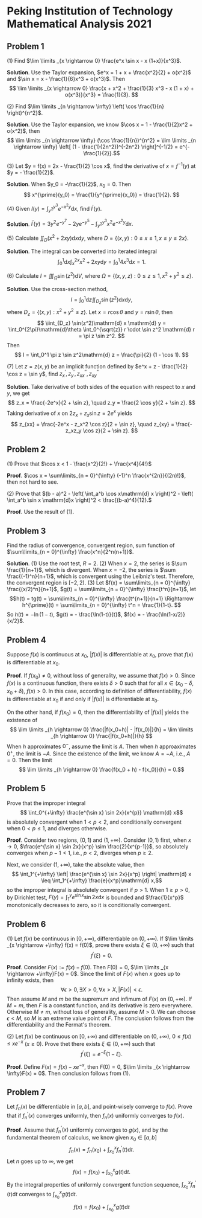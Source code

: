 
# Peking Institution of Technology Mathematical Analysis 2021

## Problem 1

(1) Find $\lim \limits _{x \rightarrow 0} \frac{e^x \sin x - x (1+x)}{x^3}$.

**Solution**. Use the Taylor expansion, $e^x = 1 + x + \frac{x^2}{2} + o(x^2)$ and $\sin x = x - \frac{1}{6}x^3 + o(x^3)$. Then
$$ \lim \limits _{x \rightarrow 0} \frac{x + x^2 + \frac{1}{3} x^3 - x (1 + x) + o(x^3)}{x^3} = \frac{1}{3}. $$

(2) Find $\lim \limits _{n \rightarrow \infty} \left( \cos \frac{1}{n} \right)^{n^2}$.

**Solution**. Use the Taylor expansion, we know $\cos x = 1 - \frac{1}{2}x^2 + o(x^2)$, then
$$ \lim \limits _{n \rightarrow \infty} (\cos \frac{1}{n})^{n^2}
= \lim \limits _{n \rightarrow \infty} \left[ (1 - \frac{1}{2n^2})^{-2n^2} \right]^{-1/2} = e^{-\frac{1}{2}}.$$

(3) Let $y = f(x) = 2x - \frac{1}{2} \cos x$, find the derivative of $x = f^{-1}(y)$ at $y = - \frac{1}{2}$.

**Solution**. When $y_0 = -\frac{1}{2}$, $x_0 = 0$. Then
$$ x^{\prime}(y_0) = \frac{1}{y^{\prime}(x_0)} = \frac{1}{2}. $$

(4) Given $I(y) = \int_{y^2}^{y^3} e^{-x^2y} \mathrm{d} x$, find $I^{\prime}(y)$.

**Solution**. $I^{\prime}(y) = 3y^2 e^{-y^7} - 2y e^{-y^5} - \int_{y^2}^{y^3} x^2 e^{-x^2y}\mathrm{d} x.$

(5) Calculate $\iint_D (x^2 + 2xy)\mathrm{d} x \mathrm{d} y$, where $D = \{(x,y): 0 \leq x \leq 1, x \leq y \leq 2x\}$.

**Solution**. The integral can be converted into iterated integral
$$ \int_0^1 \mathrm{d} x \int_x^{2x} x^2 + 2xy \mathrm{d}y = \int_0^1 4x^3 \mathrm{d} x = 1.$$

(6) Calculate $I = \iiint_{\Omega} \sin(z^2)\mathrm{d}V$, where $\Omega = \{(x,y,z): 0 \leq z \leq 1, x^2 + y^2 \leq z\}$.

**Solution**. Use the cross-section method,
$$ I = \int_0^1 \mathrm{d} z \iint_{D_z} \sin(z^2)\mathrm{d} x \mathrm{d} y, $$
where $D_z = \{(x,y): x^2 + y^2 \leq z\}$. Let $x = r\cos \theta$ and $y = r\sin \theta$, then
$$ \iint_{D_z} \sin(z^2)\mathrm{d} x \mathrm{d} y = \int_0^{2\pi}\mathrm{d}\theta \int_0^{\sqrt{z}} r \cdot \sin z^2 \mathrm{d} r = \pi z \sin z^2. $$
Then
$$ I = \int_0^1 \pi z \sin z^2\mathrm{d} z
= \frac{\pi}{2} (1 - \cos 1).
$$ 

(7) Let $z = z(x,y)$ be an implicit function defined by $e^x + z - \frac{1}{2} \cos z = \sin y$, find $z^{\prime}_x, z^{\prime}_y, z^{\prime\prime}_{xx}, z^{\prime\prime}_{xy}$

**Solution**. Take derivative of both sides of the equation with respect to $x$ and $y$, we get
$$ z_x = \frac{-2e^x}{2 + \sin z}, \quad z_y = \frac{2 \cos y}{2 + \sin z}. $$
Taking derivative of $x$ on $2z_x + z_x\sin z = 2e^x$ yields
$$ z_{xx} = \frac{-2e^x - z_x^2 \cos z}{2 + \sin z}, \quad z_{xy} = \frac{-z_xz_y \cos z}{2 + \sin z}. $$

## Problem 2

(1) Prove that $\cos x < 1 - \frac{x^2}{2!} + \frac{x^4}{4!}$

**Proof**. $\cos x = \sum\limits_{n = 0}^{\infty} (-1)^n \frac{x^{2n}}{(2n)!}$, then not hard to see.

(2) Prove that $(b - a)^2 - \left( \int_a^b \cos x\mathrm{d} x \right)^2 - \left( \int_a^b \sin x \mathrm{d}x  \right)^2 < \frac{(b-a)^4}{12}.$

**Proof**. Use the result of (1).

## Problem 3

Find the radius of convergence, convergent region, sum function of $\sum\limits_{n = 0}^{\infty} \frac{x^n}{2^n(n+1)}$.

**Solution**. (1) Use the root test, $R = 2$. (2) When $x = 2$, the series is $\sum \frac{1}{n+1}$, which is divergent. When $x = -2$, the series is $\sum \frac{(-1)^n}{n+1}$, which is convergent using the Leibniz's test. Therefore, the convergent region is $[-2, 2)$. (3) Let $f(x) = \sum\limits_{n = 0}^{\infty} \frac{(x/2)^n}{n+1}$, $g(t) = \sum\limits_{n = 0}^{\infty} \frac{t^n}{n+1}$, let
$$h(t) = tg(t) = \sum\limits_{n = 0}^{\infty} \frac{t^{n+1}}{n+1} \Rightarrow h^{\prime}(t) = \sum\limits_{n = 0}^{\infty} t^n = \frac{1}{1-t}. $$
So $h(t) = - \ln(1-t)$, $g(t) = - \frac{\ln(1-t)}{t}$, $f(x) = - \frac{\ln(1-x/2)}{x/2}$.

## Problem 4

Suppose $f(x)$ is continuous at $x_0$, $|f(x)|$ is differentiable at $x_0$, prove that $f(x)$ is differentiable at $x_0$.

**Proof**. If $f(x_0) \neq 0$, without loss of generality, we assume that $f(x) > 0$. Since $f(x)$ is a continuous function, there exists $\delta > 0$ such that for all $x \in (x_0 - \delta, x_0 + \delta)$, $f(x) > 0$. In this case, according to definition of differentiability, $f(x)$ is differentiable at $x_0$ if and only if $|f(x)|$ is differentiable at $x_0$.

On the other hand, if $f(x_0) = 0$, then the differentiability of $|f(x)|$ yields the existence of
$$ \lim \limits _{h \rightarrow 0} \frac{|f(x_0+h)| - |f(x_0)|}{h} = \lim \limits _{h \rightarrow 0} \frac{|f(x_0+h)|}{h} $$
When $h$ approximates $0^-$, assume the limit is $A$. Then when $h$ approaximates $0^+$, the limit is $-A$. Since the existence of the limit, we know $A = -A$, i.e., $A = 0$. Then the limit
$$ \lim \limits _{h \rightarrow 0} \frac{f(x_0 + h) - f(x_0)}{h} = 0.$$

## Problem 5

Prove that the improper integral
$$ \int_0^{+\infty} \frac{e^{\sin x} \sin 2x}{x^{p}} \mathrm{d} x$$
is absolutely convergent when $1 < p < 2$, and conditionally convergent when $0 < p \leq 1$, and diverges otherwise.

**Proof**. Consider two regions, $(0, 1)$ and $(1, +\infty)$. Consider $(0, 1)$ first, when $x \rightarrow 0$, $\frac{e^{\sin x} \sin 2x}{x^p} \sim \frac{2}{x^{p-1}}$, so absolutely converges when $p-1 < 1$, i.e., $p < 2$, diverges when $p \geq 2$.

Next, we consider $(1, +\infty)$, take the absolute value, then
$$ \int_1^{+\infty} \left| \frac{e^{\sin x} \sin 2x}{x^p} \right| \mathrm{d} x \leq \int_1^{+\infty} \frac{e}{x^p}\mathrm{d} x,$$
so the improper integral is absolutely convergent if $p > 1$. When $1 \geq p > 0$, by Dirichlet test, $F(y) = \int_1^y e^{\sin x} \sin 2x\mathrm{d} x$ is bounded and $\frac{1}{x^p}$ monotonically decreases to zero, so it is conditionally convergent.

## Problem 6

(1) Let $f(x)$ be continuous in $[0, +\infty)$, differentiable on $(0, +\infty)$. If $\lim \limits _{x \rightarrow +\infty} f(x) = f(0)$, prove there exists $\xi \in (0, +\infty)$ such that
$$ f^{\prime}(\xi) = 0. $$

**Proof**. Consider $F(x) := f(x) - f(0)$. Then $F(0) = 0$, $\lim \limits _{x \rightarrow +\infty}F(x) = 0$. Since the limit of $F(x)$ when $x$ goes up to infinity exists, then
$$ \forall \epsilon > 0, \exists X > 0, \forall x > X, |F(x)| < \epsilon. $$
Then assume $M$ and $m$ be the supremum and infimum of $F(x)$ on $(0, +\infty)$. If $M = m$, then $F$ is a constant function, and its derivative is zero everywhere. Otherwise $M \neq m$, without loss of generality, assume $M > 0$. We can choose $\epsilon < M$, so $M$ is an extreme value point of $F$. The conclusion follows from the differentiability and the Fermat's theorem.

(2) Let $f(x)$ be continuous on $[0, +\infty)$ and differentiable on $(0, +\infty)$, $0 \leq f(x) \leq xe^{-x}$ ($x \geq 0$). Prove thet there exists $\xi \in (0, +\infty)$ such that
$$ f^{\prime}(\xi) = e^{-\xi} (1-\xi). $$

**Proof**. Define $F(x) = f(x) - x e^{-x}$, then $F(0) = 0$, $\lim \limits _{x \rightarrow \infty}F(x) = 0$. Then conclusion follows from (1).

## Problem 7

Let $f_n(x)$ be differentiable in $[a, b]$, and point-wisely converge to $f(x)$. Prove that if $f_n^{\prime}(x)$ converges uniformly, then $f_n(x)$ uniformly converges to $f(x)$.

**Proof**. Assume that $f_n^{\prime}(x)$ uniformly converges to $g(x)$, and by the fundamental theorem of calculus, we know given $x_0 \in [a, b]$
$$ f_n(x) = f_n(x_0) + \int_{x_0}^x f_n^{\prime}(t)\mathrm{d} t. $$
Let $n$ goes up to $\infty$, we get
$$ f(x) = f(x_0) + \int_{x_0}^x g(t)\mathrm{d} t. $$
By the integral properties of uniformly convergent function sequence, $\int_{x_0}^x f_n^{\prime}(t)\mathrm{d} t$ converges to $\int_{x_0}^x g(t)\mathrm{d} t$. 
$$ f(x) = f(x_0) + \int_{x_0}^x g(t)\mathrm{d} t $$



